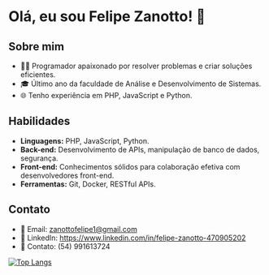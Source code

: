 # Olá, eu sou Felipe Zanotto! 👋

## Sobre mim
- 👨‍💻 Programador apaixonado por resolver problemas e criar soluções eficientes.
- 🎓 Último ano da faculdade de Análise e Desenvolvimento de Sistemas.
- 🌐 Tenho experiência em PHP, JavaScript e Python.

## Habilidades
- **Linguagens:** PHP, JavaScript, Python.
- **Back-end:** Desenvolvimento de APIs, manipulação de banco de dados, segurança.
- **Front-end:** Conhecimentos sólidos para colaboração efetiva com desenvolvedores front-end.
- **Ferramentas:** Git, Docker, RESTful APIs.

## Contato
- 📧 Email: zanottofelipe1@gmail.com
- 🔗 LinkedIn: https://www.linkedin.com/in/felipe-zanotto-470905202
- 📳 Contato: (54) 991613724


<!-- ![Anurag's GitHub stats](https://github-readme-stats.vercel.app/api?username=FelipeZanotto&theme=dark&show_icons=true) !-->
[![Top Langs](https://github-readme-stats.vercel.app/api/top-langs/?username=ZanottoFelipe&theme=dark&layout=pie)](https://github.com/anuraghazra/github-readme-stats)




           
          
          
